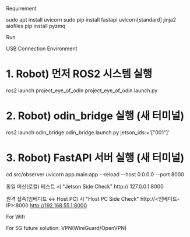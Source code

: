 Requirement

sudo apt install uvicorn
sudo pip install fastapi uvicorn[standard] jinja2 aiofiles
pip install pyzmq

Run


USB Connection Environment

# 1. Robot) 먼저 ROS2 시스템 실행
ros2 launch project_eye_of_odin project_eye_of_odin.launch.py

# 2. Robot) odin_bridge 실행 (새 터미널)
ros2 launch odin_bridge odin_bridge.launch.py jetson_ids:='["001"]'

# 3. Robot) FastAPI 서버 실행 (새 터미널)
cd src/observer
uvicorn app.main:app --reload --host 0.0.0.0 --port 8000

동일 머신(로컬) 테스트 시 "Jetson Side Check"
http:// 127.0.0.1:8000

원격 접속(임베디드 ↔ Host PC) 시 "Host PC Side Check"
http://<임베디드-IP>:8000
http://192.168.55.1:8000



For Wifi



For 5G
future solution: VPN(WireGuard/OpenVPN)